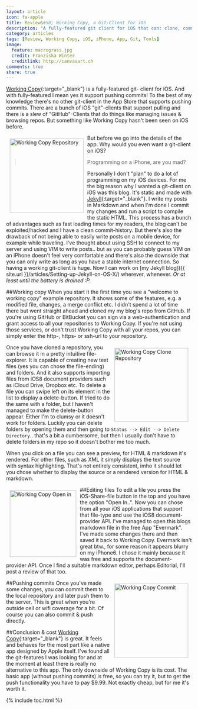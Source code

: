 ```yaml
---
layout: article
icon: fa-apple
title: Review&#58; Working Copy, a Git-Client for iOS
description: "A fully-featured git client for iOS that can: clone, commit, push, pull, merge etc. "
category: articles
tags: [Review, Working Copy, iOS, iPhone, App, Git, Tools]
image:
  feature: macrograss.jpg
  credit: Franziska Winter
  creditlink: http://canvasart.ch
comments: true
share: true
---
```


[Working Copy](http://workingcopyapp.com/){:target="_blank"} is a fully-featured git-
client for iOS. And with fully-featured I mean yes it support pushing commits! To the best of my knowledge there's no
other git-client in the App Store that supports pushing commits. There are a bunch of iOS "git"-clients that support
pulling and there is a slew of "GitHub"-Clients that do things like managing issues & browsing repos. But something like
Working Copy hasn't been seen on iOS
before.

<img alt="Working Copy Repository" style="float:left; width:200px; padding:10px" src="{{ site.url }}/images/workingcopy_repo.PNG" />

But before we go into the details of the app. Why would you even want a git-client on iOS?
 > Programming on a iPhone, are you mad?

Personally I don't "plan" to do a lot of programming on my iOS devices. For me the big reason why I wanted a git-client
on iOS was this blog. It's static and made with [Jekyll](http://jekyllrb.com/){:target="_blank"}. I write my posts in
Markdown and when I'm done I commit my changes and run a script to compile the static HTML. This process has a bunch of
advantages such as fast loading times for my readers, the blog can't be exploited/hacked and I have a clean commit-history.
But there's also the drawback of not being able to easily write posts on a mobile device, for example while traveling.
I've thought about using SSH to connect to my server and using VIM to write posts.. but as you can probably guess
VIM on an iPhone doesn't feel very comfortable and there's also the downside that you can only write as long as you
have a stable internet connection. So having a working git-client is huge.
Now I can work on [my Jekyll blog]({{ site.url }}/articles/Setting-up-Jekyll-on-OS-X/) wherever, whenever. *Or at least
until the battery is drained :P.*

##Working copy
When you start it the first time you see a "welcome to working copy" example repository. It shows some of the features,
e.g. a modified file, changes, a merge conflict etc. I didn't spend a lot of time there but went straight ahead and cloned my
my blog's repo from GitHub. If you're using GitHub or BitBucket you can sign via a web-authentication and grant
access to all your repositories to Working Copy. If you're not using those services, or don't trust Working Copy with all
your repos, you can simply enter the http-, https- or ssh-url to your repository.

<img alt="Working Copy Clone Repository" style="float:right; width:200px; padding:10px" src="{{ site.url }}/images/workingcopy_clone_repo.PNG" />

Once you have cloned a repository, you can browse it in a pretty intuitive file-explorer. It is capable of creating new
text files (yes you can chose the file-ending) and folders. And it also supports importing files from iOS8 document providers
such as iCloud Drive, Dropbox etc.
To delete a file you can swipe left on its element in the list to display a delete-button. If tried to do the same with
a folder, but I haven't managed to make the delete-button appear. Either I'm to clumsy or it doesn't work for folders.
Luckily you can delete folders by opening them and then going to `Status --> Edit --> Delete Directory`.. that's a bit a
cumbersome, but then I usually don't have to delete folders in my repo so it doesn't bother me too much.

When you click on a file you can see a preview, for HTML & markdown it's rendered. For other files, such as XML it simply
displays the text source with syntax highlighting. That's not entirely consistent, imho it should let you chose whether
to display the source or a rendered version for HTML & markdown.

##Editing files
<img alt="Working Copy Open in" style="float:left; width:180px; padding:10px" src="{{ site.url }}/images/workingcopy_open_in.PNG" />
To edit a file you press the iOS-Share-file button in the top and you have the option "Open In..". Now you can chose from
all your iOS applications that support that file-type and use the iOS8 document-provider API. I've managed to open this
blogs markdown file in the free App "Evermark". I've made some changes there and then saved it back to Working Copy.
Evermark isn't great btw., for some reason it appears blurry on my iPhone6. I chose it mainly because it was free and
supports the document-provider API. Once I find a suitable markdown editor, perhaps Editorial, I'll post a review of that too.

##Pushing commits
<img alt="Working Copy Commit" style="float:right; width:200px; padding:10px" src="{{ site.url }}/images/workingcopy_commit.PNG" />
Once you've made some changes, you can commit them to the local repository and later push them to the server. This is great
when you're outside cell or wifi coverage for a bit. Of course you can also commit & push directly.

##Conclusion & cost
[Working Copy](http://workingcopyapp.com/){:target="_blank"} is great. It feels and behaves for the most part like a native app designed by Apple itself. I've found all
the git-features I was looking for and at the moment at least there is really no alternative to this app.
The only downside of Working Copy is its cost. The basic app (without pushing commits) is free, so you can try it, but
to get the push functionality you have to pay $9.99. Not exactly cheap, but for me it's worth it.

{% include toc.html %}
